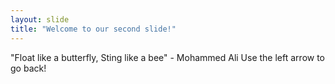 ```yaml
---
layout: slide
title: "Welcome to our second slide!"
---
```

"Float like a butterfly, Sting like a bee" - Mohammed Ali
Use the left arrow to go back!
